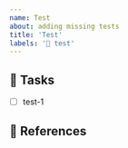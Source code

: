 ```yaml
---
name: Test
about: adding missing tests
title: 'Test'
labels: '🧪 test'
---
```


## 🤖 Tasks

- [ ] test-1

## 📖 References
